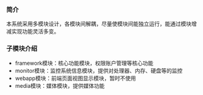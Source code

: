 ### 简介

本系统采用多模块设计，各模块间解耦，尽量使模块间能独立运行，能通过模块增减实现功能灵活多变。

### 子模块介绍

- framework模块：核心功能模块，权限账户管理等核心功能
- monitor模块：监控系统信息模块，提供对处理器、内存、硬盘等的监控
- webapp模块：前端页面视图显示模块，暂时不使用
- media模块：媒体模块，提供媒体功能